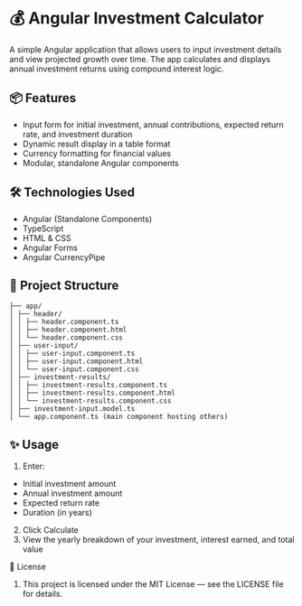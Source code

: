 # 💰 Angular Investment Calculator

A simple Angular application that allows users to input investment details and view projected growth over time. The app calculates and displays annual investment returns using compound interest logic.

## 📦 Features

- Input form for initial investment, annual contributions, expected return rate, and investment duration
- Dynamic result display in a table format
- Currency formatting for financial values
- Modular, standalone Angular components

## 🛠️ Technologies Used

- Angular (Standalone Components)
- TypeScript
- HTML & CSS
- Angular Forms
- Angular CurrencyPipe

## 📁 Project Structure

```src/
├── app/
│ ├── header/
│ │ ├── header.component.ts
│ │ ├── header.component.html
│ │ └── header.component.css
│ ├── user-input/
│ │ ├── user-input.component.ts
│ │ ├── user-input.component.html
│ │ └── user-input.component.css
│ ├── investment-results/
│ │ ├── investment-results.component.ts
│ │ ├── investment-results.component.html
│ │ └── investment-results.component.css
│ ├── investment-input.model.ts
│ └── app.component.ts (main component hosting others)

```
## ✨ Usage
1. Enter:
  - Initial investment amount
  - Annual investment amount
  - Expected return rate
  - Duration (in years)
2. Click Calculate
3. View the yearly breakdown of your investment, interest earned, and total value

📄 License
1. This project is licensed under the MIT License — see the LICENSE file for details.












